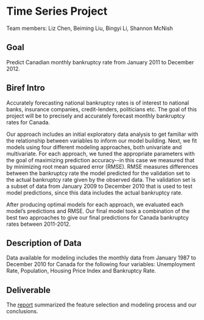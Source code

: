 # Time Series Project

Team members: Liz Chen, Beiming Liu, Bingyi Li, Shannon McNish

## Goal

Predict Canadian monthly bankruptcy rate from January 2011 to December 2012.

## Biref Intro

Accurately forecasting national bankruptcy rates is of interest to national banks, insurance companies, credit-lenders, politicians etc. The goal of this project will be to precisely and accurately forecast monthly bankruptcy rates for Canada.

Our approach includes an initial exploratory data analysis to get familiar with the relationship between variables to inform our model building. Next, we fit models using four different modeling approaches, both univariate and multivariate. For each approach, we tuned the appropriate parameters with the goal of maximizing prediction accuracy--in this case we measured that by minimizing root mean squared error (RMSE). RMSE measures differences between the bankruptcy rate the model predicted for the validation set to the actual bankruptcy rate given by the observed data. The validation set is a subset of data from January 2009 to December 2010 that is used to test model predictions, since this data includes the actual bankruptcy rate.

After producing optimal models for each approach, we evaluated each model’s predictions and RMSE. Our final model took a combination of the best two approaches to give our final predictions for Canada bankruptcy rates between 2011-2012.

## Description of Data
Data available for modeling includes the monthly data from January 1987 to December 2010 for Canada for the following four variables:  Unemployment Rate, Population, Housing Price Index and Bankruptcy Rate.

## Deliverable 

The [report](https://github.com/bingyil/Canadian_Bankruptcy_Rate_Forecasting/blob/master/Report.pdf) summarized the feature selection and modeling process and our conclusions.
